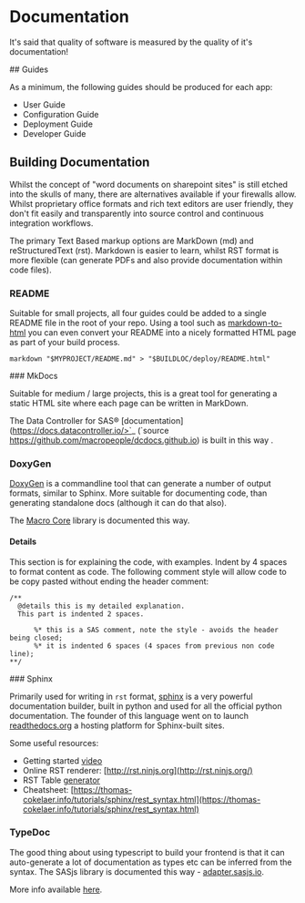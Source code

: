 Documentation
====================

It's said that quality of software is measured by the quality of it's documentation!

## Guides

As a minimum, the following guides should be produced for each app:

* User Guide
* Configuration Guide
* Deployment Guide
* Developer Guide

## Building Documentation


Whilst the concept of "word documents on sharepoint sites" is still etched into the skulls of many, there are alternatives available if your firewalls allow.  Whilst proprietary office formats and rich text editors are user friendly, they don't fit easily and transparently into source control and continuous integration workflows.

The primary Text Based markup options are MarkDown (md) and reStructuredText (rst).  Markdown is easier to learn, whilst RST format is more flexible (can generate PDFs and also provide documentation within code files).

### README

Suitable for small projects, all four guides could be added to a single README file in the root of your repo.  Using a tool such as [markdown-to-html](https://www.npmjs.com/package/markdown-to-html) you can even convert your README into a nicely formatted HTML page as part of your build process.

    markdown "$MYPROJECT/README.md" > "$BUILDLOC/deploy/README.html"

### MkDocs

Suitable for medium / large projects, this is a great tool for generating a static HTML site where each page can be written in MarkDown.

The Data Controller for SAS® [documentation](https://docs.datacontroller.io/>`_ (`source <https://github.com/macropeople/dcdocs.github.io>) is built in this way .


### DoxyGen


[DoxyGen](http://www.doxygen.nl/) is a commandline tool that can generate a number of output formats, similar to Sphinx.  More suitable for documenting code, than generating standalone docs (although it can do that also).

The [Macro Core](https://core.sasjs.io) library is documented this way.

#### Details
This section is for explaining the code, with examples.  Indent by 4 spaces to format content as code.  The following comment style will allow code to be copy pasted without ending the header comment:

```
/**
  @details this is my detailed explanation.
  This part is indented 2 spaces.

      %* this is a SAS comment, note the style - avoids the header being closed;
      %* it is indented 6 spaces (4 spaces from previous non code line);
**/
```

### Sphinx

Primarily used for writing in `rst` format, [sphinx](https://www.sphinx-doc.org/en/master/index.html) is a very powerful documentation builder, built in python and used for all the official python documentation.  The founder of this language went on to launch [readthedocs.org](readthedocs.org) a hosting platform for Sphinx-built sites.


Some useful resources:

* Getting started [video](https://docs.readthedocs.io/en/stable/intro/getting-started-with-sphinx.html)
* Online RST renderer: [http://rst.ninjs.org](http://rst.ninjs.org/)
* RST Table [generator](https://www.tablesgenerator.com/text_tables)
* Cheatsheet: [https://thomas-cokelaer.info/tutorials/sphinx/rest_syntax.html](https://thomas-cokelaer.info/tutorials/sphinx/rest_syntax.html)


### TypeDoc

The good thing about using typescript to build your frontend is that it can auto-generate a lot of documentation as types etc can be inferred from the syntax.  The SASjs library is documented this way - [adapter.sasjs.io](https://adapter.sasjs.io).

More info available [here](https://typedoc.org/).

